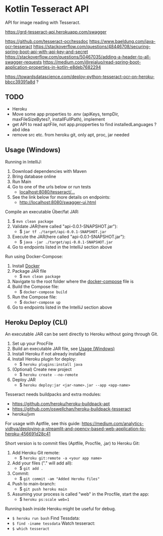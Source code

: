 # Kotlin Tesseract API

API for image reading with Tesseract.

https://grd-tesseract-api.herokuapp.com/swagger

https://github.com/tesseract-ocr/tessdoc
https://www.baeldung.com/java-ocr-tesseract
https://stackoverflow.com/questions/48446708/securing-spring-boot-api-with-api-key-and-secret
https://stackoverflow.com/questions/50467035/adding-a-header-to-all-swagger-requests
https://medium.com/@rejaluo/read-spring-boot-application-properties-in-kotlin-e8deb7682294

https://towardsdatascience.com/deploy-python-tesseract-ocr-on-heroku-bbcc39391a8d ?

## TODO

- Heroku
- Move some app properties to .env (apiKeys, tempDir, maxFileSizeBytes?, installFullPath), implement
- get API to read aptFile, not app.propperties to find installedLanguages ? abd idea 
- remove src etc. from heroku git, only apt, proc, jar needed

## Usage (Windows)

Running in IntelliJ:
1. Download dependencies with Maven
2. Bring database online
3. Run Main 
4. Go to one of the urls below or run tests
   - [localhost:8080/tesseract/...](localhost:8080/tesseract/)
5. See the link below for more details on endpoints:
   - [http://localhost:8080/swagger-ui.html](http://localhost:8080/swagger-ui.html)

Compile an executable Über/fat JAR:
1. $ `mvn clean package`
2. Validate JAR(here called "api-0.0.1-SNAPSHOT.jar"):
    - $ `jar tf ./target/api-0.0.1-SNAPSHOT.jar`
3. Execute the JAR(here called "api-0.0.1-SNAPSHOT.jar"):
    - $ `java -jar ./target/api-0.0.1-SNAPSHOT.jar`
4. Go to endpoints listed in the IntelliJ section above

Run using Docker-Compose:
1. Install [Docker](https://www.docker.com)
2. Package JAR file
   - $ `mvn clean package` 
3. Navigate to the root folder where the [docker-compose](./docker-compose.yml) file is
4. Build the Compose file:
   - $ `docker-compose build`
5. Run the Compose file:
   - $ `docker-compose up`
6. Go to endpoints listed in the IntelliJ section above

## Heroku Deploy (CLI)

An executable JAR can be sent directly to Heroku without going through Git.
1. Set up your ProcFile
1. Build an executable JAR file, see [Usage (Windows)](#usage-(windows))
1. Install Heroku if not already installed
1. Install Heroku plugin for deploy:
   - $ `heroku plugins:install java`
1. (Optional) Create new project
   - $ `heroku create --no-remote`
1. Deploy JAR
   - $ `heroku deploy:jar <jar-name>.jar --app <app-name>`

Tesseract needs buildpacks and extra modules:
- https://github.com/heroku/heroku-buildpack-apt
- https://github.com/oswellchan/heroku-buildpack-tesseract
- heroku/jvm

For usage with Aptfile, see this guide: https://medium.com/analytics-vidhya/deploying-a-streamlit-and-opencv-based-web-application-to-heroku-456691d28c41
 
Short version is to commit files (Aptfile, Procfile, .jar) to Heroku Git:
1. Add Heroku Git remote:
   - $ `heroku git:remote -a <your app name>`
2. Add your files ("." will add all):
   - $ `git add .`
3. Commit:
   - $ `git commit -am "Added Heroku files"`
4. Push to main-branch:
   - $ `git push heroku main`
5. Assuming your process is called "web" in the Procfile, start the app:
   - $ `heroku ps:scale web=1`

Running bash inside Heroku might be useful for debug.
- `$ heroku run bash`
Find Tessdata:
- `$ find -iname tessdata`
Watch tesseract:
- `$ which tesseract`
